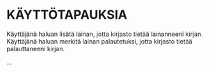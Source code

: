 # KÄYTTÖTAPAUKSIA

Käyttäjänä haluan lisätä lainan, jotta kirjasto tietää lainanneeni kirjan.
Käyttäjänä haluan merkitä lainan palautetuksi, jotta kirjasto tietää palauttaneeni kirjan.

...
